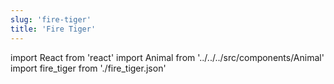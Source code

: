 ```yaml
---
slug: 'fire-tiger'
title: 'Fire Tiger'
---
```

    
import React from 'react'
import Animal from '../../../src/components/Animal'
import fire_tiger from './fire_tiger.json'
    
<Animal data={fire_tiger} />
